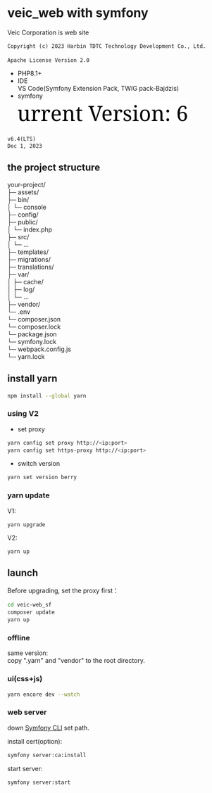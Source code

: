veic_web with symfony
===
Veic Corporation is web site

```
Copyright (c) 2023 Harbin TDTC Technology Development Co., Ltd.

Apache License Version 2.0
```

- PHP8.1+
- IDE    
VS Code(Symfony Extension Pack, TWIG pack-Bajdzis)
- symfony    
[![Current Version: v6.3](https://github.com/tdtc-hrb/veic-web_sf/blob/main/docs/sf_version.svg)](https://symfony.com/releases)
```
v6.4(LTS)
Dec 1, 2023
```

## the project structure

your-project/    
├─ assets/    
├─ bin/    
│  └─ console    
├─ config/    
├─ public/    
│  └─ index.php    
├─ src/    
│  └─ ...    
├─ templates/    
├─ migrations/    
├─ translations/    
├─ var/    
│  ├─ cache/    
│  ├─ log/    
│  └─ ...    
├─ vendor/    
└─ .env    
└─ composer.json    
└─ composer.lock    
└─ package.json    
└─ symfony.lock    
└─ webpack.config.js    
└─ yarn.lock



## install yarn
```bash
npm install --global yarn
```
### using V2
- set proxy
```bash
yarn config set proxy http://<ip:port>
yarn config set https-proxy http://<ip:port>
```
- switch version
```bash
yarn set version berry
```

### yarn update
V1:
```
yarn upgrade
```
V2:
```
yarn up
```

## launch
Before upgrading, set the proxy first：
```bash
cd veic-web_sf
composer update
yarn up
```

### offline
same version:    
copy ".yarn" and "vendor" to the root directory.

### ui(css+js)
```bash
yarn encore dev --watch
```

### web server
down [Symfony CLI](https://github.com/symfony-cli/symfony-cli/releases) set path.

install cert(option):
```bash
symfony server:ca:install
```

start server:
```bash
symfony server:start
```
